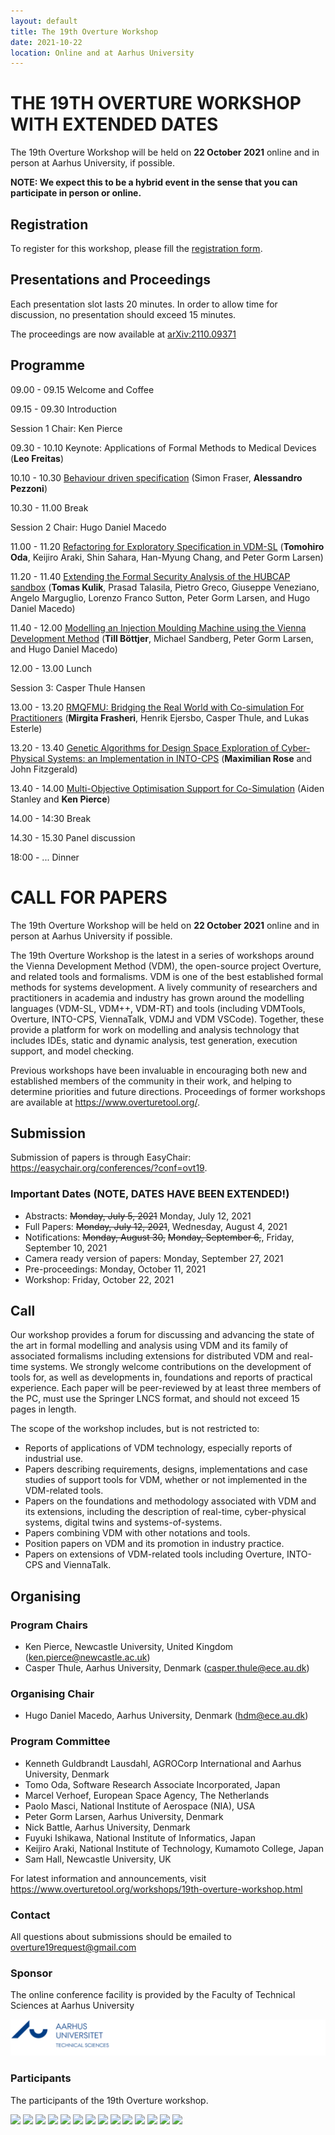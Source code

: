 ```yaml
---
layout: default
title: The 19th Overture Workshop
date: 2021-10-22
location: Online and at Aarhus University
---
```

# THE 19TH OVERTURE WORKSHOP WITH EXTENDED DATES

The 19th Overture Workshop will be held on **22 October 2021** online and in person at Aarhus University, if possible.

**NOTE: We expect this to be a hybrid event in the sense that you can participate in person or online.**

## Registration
To register for this workshop, please fill the [registration form](https://forms.gle/mdUWR1yoRubDJe5X7). 

## Presentations and Proceedings

Each presentation slot lasts 20 minutes. In order to allow time for discussion, no presentation should exceed 15 minutes. 

The proceedings are now available at [arXiv:2110.09371](https://arxiv.org/abs/2110.09371)

## Programme


09.00 - 09.15 Welcome and Coffee

09.15 - 09.30 Introduction

Session 1 Chair: Ken Pierce

09.30 - 10.10 Keynote: Applications of Formal Methods to Medical Devices (**Leo Freitas**)

10.10 - 10.30 [Behaviour driven specification](https://github.com/overturetool/overturetool.github.io/raw/master/workshops/19/Alessandro.pdf) (Simon Fraser, **Alessandro Pezzoni**)

10.30 - 11.00 Break

Session 2 Chair: Hugo Daniel Macedo

11.00 - 11.20 [Refactoring for Exploratory Specification in VDM-SL](https://github.com/overturetool/overturetool.github.io/raw/master/workshops/19/Tomo.pdf) (**Tomohiro Oda**, Keijiro Araki, Shin Sahara, Han-Myung Chang, and Peter
Gorm Larsen)

11.20 - 11.40 [Extending the Formal Security Analysis of the HUBCAP sandbox](https://github.com/overturetool/overturetool.github.io/raw/master/workshops/19/Tomas.pdf)  (**Tomas Kulik**, Prasad Talasila, Pietro Greco, Giuseppe Veneziano, Angelo
Marguglio, Lorenzo Franco Sutton, Peter Gorm Larsen, and Hugo Daniel
Macedo)

11.40 - 12.00 [Modelling an Injection Moulding Machine using the Vienna Development Method](https://github.com/overturetool/overturetool.github.io/raw/master/workshops/19/Till.pdf)  (**Till Böttjer**, Michael Sandberg, Peter Gorm Larsen, and Hugo Daniel Macedo) 

12.00 - 13.00 Lunch

Session 3: Casper Thule Hansen

13.00 - 13.20 [RMQFMU: Bridging the Real World with Co-simulation For Practitioners](https://github.com/overturetool/overturetool.github.io/raw/master/workshops/19/Gitta.pdf)  (**Mirgita Frasheri**, Henrik Ejersbo, Casper Thule, and Lukas Esterle)

13.20 - 13.40 [Genetic Algorithms for Design Space Exploration of Cyber-Physical Systems:
an Implementation in INTO-CPS](https://github.com/overturetool/overturetool.github.io/raw/master/workshops/19/Max.pdf)  (**Maximilian Rose** and John Fitzgerald)

13.40 - 14.00 [Multi-Objective Optimisation Support for Co-Simulation](https://github.com/overturetool/overturetool.github.io/raw/master/workshops/19/Ken.pdf)  (Aiden Stanley and **Ken Pierce**)

14.00 - 14:30 Break

14.30 - 15.30 Panel discussion

18:00 - ... Dinner 



<!---
All timings are in UTC (same as UK/Ireland/Portugal time) 

0800-0810 Welcome 

0810-0850 [Specifying Abstract User Interface in VDM-SL](https://github.com/overturetool/overturetool.github.io/raw/master/workshops/18/1-Oda.pdf) (Tomohiro Oda, Keijiro Araki, Yasuhiro Yamamoto, Kumiyo Nakakoji, Han-Myung Chang and Peter Larsen)  [Presentation](https://github.com/overturetool/overturetool.github.io/raw/master/workshops/18/1-Oda-presentation.pdf)

0850-0930 [Modelling the HUBCAP Sandbox Architecture In VDM: a Study In Security](https://github.com/overturetool/overturetool.github.io/raw/master/workshops/18/2-Kulik.pdf) (Tomas Kulik, Hugo Daniel Macedo, Prasad Talasila and Peter Gorm Larsen) [Presentation](https://github.com/overturetool/overturetool.github.io/raw/master/workshops/18/2-Kulik-presentation.pdf)

0930-1010 [Visual Studio Code VDM Support](https://github.com/overturetool/overturetool.github.io/raw/master/workshops/18/3-Rask.pdf) (Jonas Kjær Rask, Frederik Palludan Madsen, Nick Battle, Hugo Daniel Macedo and Peter Gorm Larsen) [Presentation Video](https://youtu.be/xsw3NpbBDUo)

1010-1030 Break

1030-1110 [Tuning Robotti: the Machine-assisted Exploration of Parameter Spaces in Multi-Models of a Cyber-Physical System](https://github.com/overturetool/overturetool.github.io/raw/master/workshops/18/4-Bogomolov.pdf) (Sergiy Bogomolov, John Fitzgerald, Frederik Foldager, Peter Gorm Larsen, Ken Pierce, Paulius Stankaitis and Ben Wooding) [Slides](https://github.com/overturetool/overturetool.github.io/raw/master/workshops/18/4-Bogomolov-presentation.pdf)

1110-1150 [A Co-Simulation Based Approach for Developing Safety-Critical Systems](https://github.com/overturetool/overturetool.github.io/raw/master/workshops/18/5-Tola.pdf) (Daniella Tola and Peter Gorm Larsen) [Presentation Video](https://youtu.be/8lIP8X3o7qg) [Slides](https://github.com/overturetool/overturetool.github.io/raw/master/workshops/18/5-Tola-presentation.pdf)

1150-1230 Final discussions and closing.

A zip archive of presented papers is available [here](https://github.com/overturetool/overturetool.github.io/raw/master/workshops/18/Overture18-Papers.zip) and the single PDF of proceedings is [here](https://github.com/overturetool/overturetool.github.io/raw/master/workshops/18/full-proceedings.pdf) 

--->

# CALL FOR PAPERS
The 19th Overture Workshop will be held on **22 October 2021** online and in person at Aarhus University if possible.

The 19th Overture Workshop is the latest in a series of workshops around the
Vienna Development Method (VDM), the open-source project Overture, and
related tools and formalisms. VDM is one of the best established formal
methods for systems development. A lively community of researchers and
practitioners in academia and industry has grown around the modelling
languages (VDM-SL, VDM++, VDM-RT) and tools (including VDMTools, Overture,
INTO-CPS, ViennaTalk, VDMJ and VDM VSCode). Together, these provide a
platform for work on modelling and analysis technology that includes IDEs, static
and dynamic analysis, test generation, execution support, and model checking.

Previous workshops have been invaluable in encouraging both new and
established members of the community in their work, and helping to determine
priorities and future directions. Proceedings of former workshops are
available at <https://www.overturetool.org/>.

## Submission
Submission of papers is through EasyChair: <https://easychair.org/conferences/?conf=ovt19>.

### Important Dates (NOTE, DATES HAVE BEEN EXTENDED!)
* Abstracts: ~~Monday, July 5, 2021~~ Monday, July 12, 2021
* Full Papers: ~~Monday, July 12, 2021~~, Wednesday, August 4, 2021
* Notifications: ~~Monday, August 30,~~ ~~Monday, September 6,~~, Friday, September 10, 2021
* Camera ready version of papers: Monday, September 27, 2021
* Pre-proceedings: Monday, October 11, 2021
* Workshop: Friday, October 22, 2021

## Call
Our workshop provides a forum for discussing and advancing the state of the art in formal modelling and analysis using VDM and its family of associated formalisms including extensions for distributed VDM and real-time systems. We strongly welcome contributions on the development of tools for, as well as developments in, foundations and reports of practical experience. Each paper will be peer-reviewed by at least three members of the PC, must use the Springer LNCS format, and should not exceed 15 pages in length. 

The scope of the workshop includes, but is not restricted to:
* Reports of applications of VDM technology, especially reports of industrial use.
* Papers describing requirements, designs, implementations and case studies of support tools for VDM, whether or not implemented in the VDM-related tools.
* Papers on the foundations and methodology associated with VDM and its extensions, including the description of real-time, cyber-physical systems, digital twins and systems-of-systems.
* Papers combining VDM with other notations and tools.
* Position papers on VDM and its promotion in industry practice.
* Papers on extensions of VDM-related tools including Overture, INTO-CPS and ViennaTalk.

## Organising
### Program Chairs
* Ken Pierce, Newcastle University, United Kingdom (<ken.pierce@newcastle.ac.uk>)
* Casper Thule, Aarhus University, Denmark (<casper.thule@ece.au.dk>)

### Organising Chair
* Hugo Daniel Macedo, Aarhus University, Denmark (<hdm@ece.au.dk>)

### Program Committee
* Kenneth Guldbrandt Lausdahl, AGROCorp International and Aarhus University, Denmark
* Tomo Oda, Software Research Associate Incorporated, Japan
* Marcel Verhoef, European Space Agency, The Netherlands
* Paolo Masci, National Institute of Aerospace (NIA), USA
* Peter Gorm Larsen, Aarhus University, Denmark
* Nick Battle, Aarhus University, Denmark
* Fuyuki Ishikawa, National Institute of Informatics, Japan
* Keijiro Araki, National Institute of Technology, Kumamoto College, Japan
* Sam Hall, Newcastle University, UK

For latest  information and announcements, visit <https://www.overturetool.org/workshops/19th-overture-workshop.html>


### Contact
All questions about submissions should be emailed to overture19request@gmail.com

### Sponsor
The online conference facility is provided by the Faculty of Technical Sciences at Aarhus University

[![AU Technical Sciences Logo](/images/au-tech.png)](https://tech.au.dk/en/)

### Participants

The participants of the 19th Overture workshop.

![](19/photo1.jpg)
![](19/photo2.jpg)
![](19/teams0.jpg)
![](19/teams1.jpg)
![](19/teams2.jpg)
![](19/teams3.jpg)
![](19/teams4.jpg)
![](19/teams5.jpg)
![](19/teams6.jpg)
![](19/teams7.jpg)
![](19/teams8.jpg)
![](19/teams9.jpg)
![](19/teams10.jpg)
![](19/teams11.jpg)

